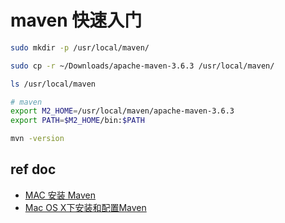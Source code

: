 # maven 快速入门

```bash
sudo mkdir -p /usr/local/maven/

sudo cp -r ~/Downloads/apache-maven-3.6.3 /usr/local/maven/
```

```bash
ls /usr/local/maven
```

```bash
# maven
export M2_HOME=/usr/local/maven/apache-maven-3.6.3
export PATH=$M2_HOME/bin:$PATH
```

```bash
mvn -version
```

## ref doc

- [MAC 安装 Maven](https://wangxin1248.github.io/life/2020/02/mac-install-maven.html)
- [Mac OS X下安装和配置Maven](https://juejin.im/entry/6844903780148838407)